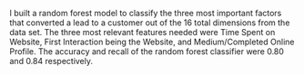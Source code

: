 I built a random forest model to classify the three most important factors that converted a lead to a customer out of the 16 total dimensions from the data set. The three most relevant features needed were Time Spent on Website, First Interaction being the Website, and Medium/Completed Online Profile. The accuracy and recall of the random forest classifier were 0.80 and 0.84 respectively.
